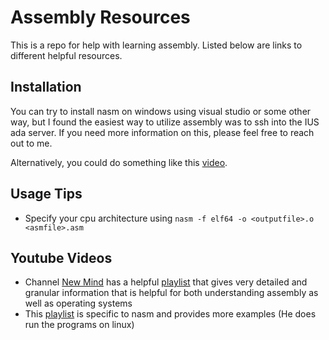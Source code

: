 # Assembly Resources

This is a repo for help with learning assembly. Listed below are links to different helpful resources.

## Installation

You can try to install nasm on windows using visual studio or some other way, but I found the easiest way to utilize assembly was to ssh into the IUS ada server. If you need more information on this, please feel free to reach out to me.

Alternatively, you could do something like this [video](https://www.youtube.com/watch?v=W8UTCqWb2eQ).

## Usage Tips

- Specify your cpu architecture using ```nasm -f elf64 -o <outputfile>.o <asmfile>.asm```

## Youtube Videos

- Channel [New Mind](https://www.youtube.com/c/NewMind) has a helpful [playlist](https://www.youtube.com/playlist?list=PLC7a8fNahjQ8IkiD5f7blIYrro9oeIfJU) that gives very detailed and granular information that is helpful for both understanding assembly as well as operating systems
- This [playlist](https://www.youtube.com/playlist?list=PLmxT2pVYo5LB5EzTPZGfFN0c2GDiSXgQe) is specific to nasm and provides more examples (He does run the programs on linux)
